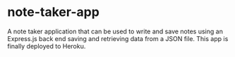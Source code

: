 # note-taker-app
A note taker application that can be used to write and save notes using an Express.js back end saving and retrieving data from a JSON file. This app is finally deployed to Heroku.
